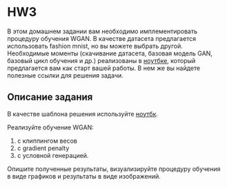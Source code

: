# HW3
В этом домашнем задании вам необходимо имплементировать процедуру обучения WGAN. В качестве датасета предлагается использовать fashion mnist, но вы можете выбрать другой. Необходимые моменты (скачивание датасета, базовая модель GAN, базовый цикл обучения и др.) реализованы в [ноутбке](https://colab.research.google.com/github/AlexeyRogS/cv_course/blob/main/week5/gan_hw.ipynb), который предлагается вам как старт вашей работы. В нем же вы найдете полезные ссылки для решения задачи.

## Описание задания
В качестве шаблона решения используйте [ноутбк](https://colab.research.google.com/github/AlexeyRogS/cv_course/blob/main/week5/gan_hw.ipynb). 

Реализуйте обучение WGAN: 
1. с клиппингом весов
1. с gradient penalty
1. c условной генерацией. 

Опишите полученные результаты, визуализируйте процедуру обучения в виде графиков и результаты в виде изображений.



